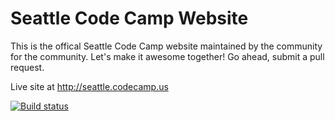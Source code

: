 # Seattle Code Camp Website
This is the offical Seattle Code Camp website maintained by the community for the community. Let's make it awesome together!
Go ahead, submit a pull request.

Live site at http://seattle.codecamp.us

[![Build status](https://ci.appveyor.com/api/projects/status/g0ffenjhd7denito?svg=true)](https://ci.appveyor.com/project/cfranciscodev/codecampwebsite)

